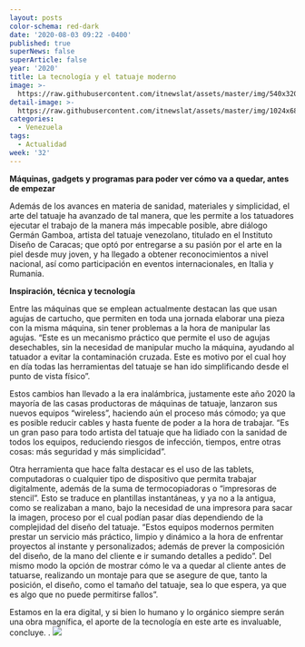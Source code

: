 ```yaml
---
layout: posts
color-schema: red-dark
date: '2020-08-03 09:22 -0400'
published: true
superNews: false
superArticle: false
year: '2020'
title: La tecnología y el tatuaje moderno
image: >-
  https://raw.githubusercontent.com/itnewslat/assets/master/img/540x320/Tatuando-p.jpg
detail-image: >-
  https://raw.githubusercontent.com/itnewslat/assets/master/img/1024x680/Tatuando-g.jpg
categories:
  - Venezuela
tags:
  - Actualidad
week: '32'
---
```

**Máquinas, gadgets y programas para poder ver cómo va a quedar, antes de empezar**

Además de los avances en materia de sanidad, materiales y simplicidad, el arte del tatuaje ha avanzado de tal manera, que les permite a los tatuadores ejecutar el trabajo de la manera más impecable posible, abre diálogo Germán Gamboa, artista del tatuaje venezolano, titulado en el Instituto Diseño de Caracas; que optó por entregarse a su pasión por el arte en la piel desde muy joven, y ha llegado a obtener reconocimientos a nivel nacional, así como participación en eventos internacionales, en Italia y Rumania.

**Inspiración, técnica y tecnología**

Entre las máquinas que se emplean actualmente destacan las que usan agujas de cartucho, que permiten en toda una jornada elaborar una pieza con la misma máquina, sin tener problemas a la hora de manipular las agujas. “Este es un mecanismo práctico que permite el uso de agujas desechables, sin la necesidad de manipular mucho la máquina, ayudando al tatuador a evitar la contaminación cruzada. Este es motivo por el cual hoy en día todas las herramientas del tatuaje se han ido simplificando desde el punto de vista físico”. 

Estos cambios han llevado a la era inalámbrica, justamente este año 2020 la mayoría de las casas productoras de máquinas de tatuaje, lanzaron sus nuevos equipos “wireless”, haciendo aún el proceso más cómodo; ya que es posible reducir cables y hasta fuente de poder a la hora de trabajar. “Es un gran paso para todo artista del tatuaje que ha lidiado con la sanidad de todos los equipos, reduciendo riesgos de infección, tiempos, entre otras cosas: más seguridad y más simplicidad”.

Otra herramienta que hace falta destacar es el uso de las tablets, computadoras o cualquier tipo de dispositivo que permita trabajar digitalmente, además de la suma de termocopiadoras o “impresoras de stencil”. Esto se traduce en plantillas instantáneas, y ya no a la antigua, como se realizaban a mano, bajo la necesidad de una impresora para sacar la imagen, proceso por el cual podían pasar días dependiendo de la complejidad del diseño del tatuaje. “Estos equipos modernos permiten prestar un servicio más práctico, limpio y dinámico a la hora de enfrentar proyectos al instante y personalizados; además de prever la composición del diseño, de la mano del cliente e ir sumando detalles a pedido”. Del mismo modo la opción de mostrar cómo le va a quedar al cliente antes de tatuarse, realizando un montaje para que se asegure de que, tanto la posición, el diseño, como el tamaño del tatuaje, sea lo que espera, ya que es algo que no puede permitirse fallos”.

Estamos en la era digital, y si bien lo humano y lo orgánico siempre serán una obra magnífica, el aporte de la tecnología en este arte es invaluable, concluye.
.
<img src="https://tracker.metricool.com/c3po.jpg?hash=56f88a41e39ab42c063cc51676587a04"/>
